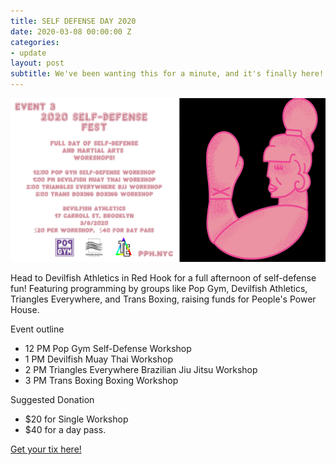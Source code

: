 ```yaml
---
title: SELF DEFENSE DAY 2020
date: 2020-03-08 00:00:00 Z
categories:
- update
layout: post
subtitle: We've been wanting this for a minute, and it's finally here!
---
```


![self-defense day](/assets/FundSelfDefense.jpg)

Head to Devilfish Athletics in Red Hook for a full afternoon of self-defense fun! Featuring programming by groups like Pop Gym, Devilfish Athletics, Triangles Everywhere, and Trans Boxing, raising funds for People's Power House.

Event outline
* 12 PM Pop Gym Self-Defense Workshop
* 1 PM Devilfish Muay Thai Workshop
* 2 PM Triangles Everywhere Brazilian Jiu Jitsu Workshop
* 3 PM Trans Boxing Boxing Workshop 

Suggested Donation
* $20 for Single Workshop
* $40 for a day pass.

[Get your tix here!](https://withfriends.co/event/4228761/self_defense_day_2020)



